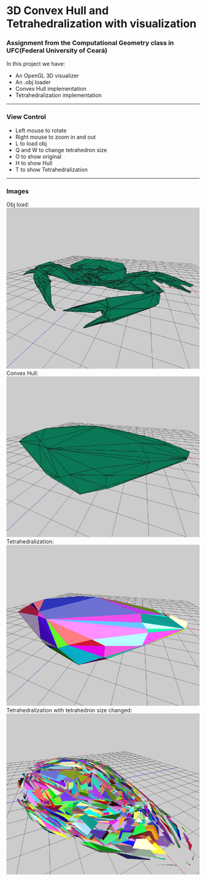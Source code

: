 # 3D Convex Hull and Tetrahedralization with visualization

### Assignment from the Computational Geometry class in UFC(Federal University of Ceará)

In this project we have:
* An OpenGL 3D visualizer
* An .obj loader
* Convex Hull implementation
* Tetrahedralization implementation

___

### View Control
* Left mouse to rotate
* Right mouse to zoom in and out
* L to load obj
* Q and W to change tetrahedron size
* O to show original
* H to show Hull
* T to show Tetrahedralization

___

### Images

Obj load: 
![alt text](https://github.com/ErisonMiller/3D-Convex-Hull-and-Tetrahedralization-with-visualization/blob/master/Images/original.png "Loaded .obj")
Convex Hull: 
![alt text](https://github.com/ErisonMiller/3D-Convex-Hull-and-Tetrahedralization-with-visualization/blob/master/Images/hull.png "Loaded .obj")
Tetrahedralization: 
![alt text](https://github.com/ErisonMiller/3D-Convex-Hull-and-Tetrahedralization-with-visualization/blob/master/Images/thetra.png "Loaded .obj")
Tetrahedralization with tetrahedron size changed:
![alt text](https://github.com/ErisonMiller/3D-Convex-Hull-and-Tetrahedralization-with-visualization/blob/master/Images/thetra2.png "Loaded .obj")
